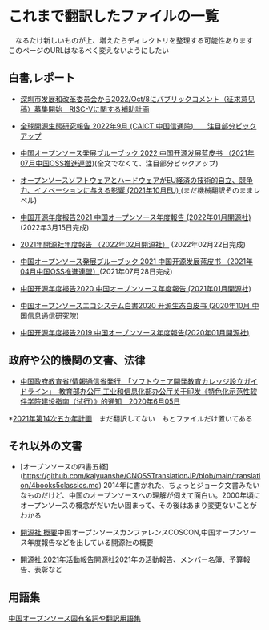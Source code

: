 # これまで翻訳したファイルの一覧

　なるたけ新しいものが上、増えたらディレクトリを整理する可能性あります　このページのURLはなるべく変えないようにしたい

## 白書,レポート

* [深圳市发展和改革委员会から2022/Oct/8にパブリックコメント（征求意见稿）募集開始　RISC-Vに関する補助計画](https://github.com/kaiyuanshe/CNOSSTranslationJP/blob/main/translation/20221008_RISCV_SZ_Publiccomment.md)

* [全球開源生態研究報告 2022年9月 (CAICT 中国信通院)　　注目部分ピックアップ](https://github.com/kaiyuanshe/CNOSSTranslationJP/tree/main/translation/2022_OSS_Ecosystem)

* [中国オープンソース発展ブルーブック 2022 中国开源发展蓝皮书 （2021年07月中国OSS推進連盟)](https://github.com/kaiyuanshe/CNOSSTranslationJP/tree/main/translation/2022_CNOSSbluebook)(全文でなくて、注目部分ピックアップ)

* [オープンソースソフトウェアとハードウェアがEU経済の技術的自立、競争力、イノベーションに与える影響
  (2021年10月EU) ](https://github.com/kaiyuanshe/CNOSSTranslationJP/tree/main/translation/2021_EU_OSS_report)(まだ機械翻訳そのままレベル)

* [中国开源年度报告2021 中国オープンソース年度報告  (2022年01月開源社) ](https://github.com/kaiyuanshe/CNOSSTranslationJP/tree/main/translation/2021_CNOSSReport)(2022年3月15日完成)

* [2021年開源社年度報告 （2022年02月開源社）](https://github.com/kaiyuanshe/CNOSSTranslationJP/tree/main/translation/2021_kaiyuanshereport) (2022年02月22日完成)

* [中国オープンソース発展ブルーブック 2021 中国开源发展蓝皮书 （2021年04月中国OSS推進連盟）](https://github.com/kaiyuanshe/CNOSSTranslationJP/tree/main/translation/2021_CNOSSbluebook)(2021年07月28日完成)

* [中国开源年度报告2020 中国オープンソース年度報告  (2021年01月開源社)](https://github.com/kaiyuanshe/CNOSSTranslationJP/tree/main/translation/2020_CNOSSReport)

* [中国オープンソースエコシステム白書2020 开源生态白皮书  (2020年10月 中国信息通信研究院)](https://github.com/kaiyuanshe/CNOSSTranslationJP/blob/main/translation/2020_OSSEcosystem.md)

* [中国开源年度报告2019 中国オープンソース年度報告(2020年01月開源社)](https://github.com/kaiyuanshe/CNOSSTranslationJP/blob/main/translation/2019_Kaiyuenshe_WP.md)


## 政府や公的機関の文書、法律

* [中国政府教育省/情報通信省発行　「ソフトウェア開発教育カレッジ設立ガイドライン」　教育部办公厅 工业和信息化部办公厅关于印发《特色化示范性软件学院建设指南（试行）》的通知　2020年6月05日](https://github.com/kaiyuanshe/CNOSSTranslationJP/blob/main/translation/20200605_Software_Education_College_Guideline.md)

*[2021年第14次五か年計画](https://github.com/kaiyuanshe/CNOSSTranslationJP/tree/main/translation/2021_14th5yearplan)　まだ翻訳してない　もとファイルだけ置いてある


## それ以外の文書

* [オープンソースの四書五経] (https://github.com/kaiyuanshe/CNOSSTranslationJP/blob/main/translation/4books5classics.md) 2014年に書かれた、ちょっとジョーク文書みたいなものだけど、中国のオープンソースへの理解が伺えて面白い。2000年頃にオープンソースの概念がだいたい固まって、その後はあまり変更ないことがわかる

* [開源社 概要](https://github.com/kaiyuanshe/CNOSSTranslationJP/main/translation/Kaiyuenshe/about.md)中国オープンソースカンファレンスCOSCON,中国オープンソース年度報告などを出している開源社の概要


* [開源社 2021年活動報告](https://github.com/kaiyuanshe/CNOSSTranslationJP/main/translation/2021_kaiyuanshereport/Readme.md)開源社2021年の活動報告、メンバー名簿、予算報告、表彰など



## 用語集

[中国オープンソース固有名詞や翻訳用語集](https://docs.google.com/spreadsheets/d/11hnm1ORdUP6BtvaUJo2Ow70VQQ8dU6v1vRaPdzyM_oY/edit#gid=0)
